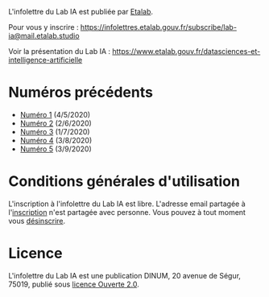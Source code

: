 L'infolettre du Lab IA est publiée par [Etalab](https://www.etalab.gouv.fr/).

Pour vous y inscrire : <https://infolettres.etalab.gouv.fr/subscribe/lab-ia@mail.etalab.studio>

Voir la présentation du Lab IA : <https://www.etalab.gouv.fr/datasciences-et-intelligence-artificielle>

# Numéros précédents

- [Numéro 1](https://etalab.github.io/infolettre-lab-ia/numero-1/) (4/5/2020)
- [Numéro 2](https://etalab.github.io/infolettre-lab-ia/numero-2/) (2/6/2020)
- [Numéro 3](https://etalab.github.io/infolettre-lab-ia/numero-3/) (1/7/2020)
- [Numéro 4](https://etalab.github.io/infolettre-lab-ia/numero-4/) (3/8/2020) 
- [Numéro 5](https://etalab.github.io/infolettre-lab-ia/numero-5/) (3/9/2020)

# Conditions générales d'utilisation

L'inscription à l'infolettre du Lab IA est libre.  L'adresse email partagée à l'[inscription](https://infolettres.etalab.gouv.fr/subscribe/lab-ia@mail.etalab.studio) n'est partagée avec personne.  Vous pouvez à tout moment vous [désinscrire](https://infolettres.etalab.gouv.fr/unsubscribe/lab-ia@mail.etalab.studio).

# Licence

L'infolettre du Lab IA est une publication DINUM, 20 avenue de Ségur,
75019, publié sous [licence Ouverte 2.0](LICENSE.txt).

